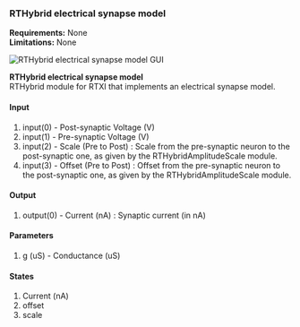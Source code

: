 ### RTHybrid electrical synapse model

**Requirements:** None  
**Limitations:** None  

![RTHybrid electrical synapse model GUI](rthybrid_electrical_synapse.png)

<!--start-->
<p><b>RTHybrid electrical synapse model</b><br>RTHybrid module for RTXI that implements an electrical synapse model.</p>
<!--end-->

#### Input
1. input(0) - Post-synaptic Voltage (V)
2. input(1) - Pre-synaptic Voltage (V)
3. input(2) - Scale (Pre to Post) : Scale from the pre-synaptic neuron to the post-synaptic one, as given by the RTHybridAmplitudeScale module.
4. input(3) - Offset (Pre to Post) : Offset from the pre-synaptic neuron to the post-synaptic one, as given by the RTHybridAmplitudeScale module.

#### Output
1. output(0) - Current (nA) : Synaptic current (in nA)

#### Parameters
1. g (uS) - Conductance (uS)

#### States
1. Current (nA) 
2. offset
3. scale
